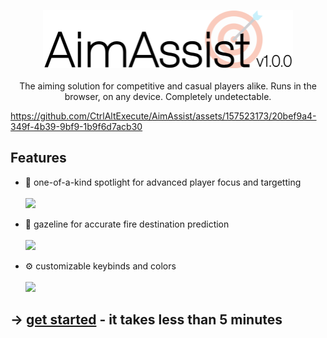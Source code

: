 <p align="center">
  <img src="logo.png" width="400" />
  <br /><br />
  The aiming solution for competitive and casual players alike. Runs in the browser, on any device. Completely undetectable.
</p>

https://github.com/CtrlAltExecute/AimAssist/assets/157523173/20bef9a4-349f-4b39-9bf9-1b9f6d7acb30

## Features

- 🔦 one-of-a-kind spotlight for advanced player focus and targetting <br /><br /> <img src="https://github.com/CtrlAltExecute/AimAssist/assets/157523173/3b900666-af90-4776-b815-ff7d4d8b37d4" />


- 🔭 gazeline for accurate fire destination prediction <br /><br /> <img src="https://github.com/CtrlAltExecute/AimAssist/assets/157523173/9ab085e7-2d40-45f8-9443-94b23699b3bb" />

- ⚙️ customizable keybinds and colors <br/><br /> <img src="https://github.com/CtrlAltExecute/AimAssist/assets/157523173/c0669831-287b-4f10-b492-f2b9768a9c18" />

## → [get started](https://github.com/CtrlAltExecute/AimAssist/blob/main/tutorial.md) - it takes less than 5 minutes
